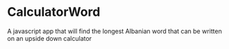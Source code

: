 # CalculatorWord
A javascript app that will find the longest Albanian word that can be written on an upside down calculator
